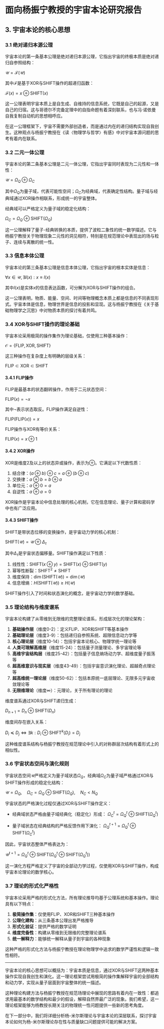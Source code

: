 # 面向杨振宁教授的宇宙本论研究报告

## 3. 宇宙本论的核心思想

### 3.1 绝对递归本源公理

宇宙本论的第一条基本公理是绝对递归本源公理，它指出宇宙的终极本质是绝对递归自参照结构：

$`\mathcal{U} = \mathcal{F}(\mathcal{U})`$

其中$`\mathcal{F}`$是基于XOR与SHIFT操作的超递归函数：

$`\mathcal{F}(x) = x \oplus \text{SHIFT}(x)`$

这一公理表明宇宙本质上是自生成、自维持的信息系统，它既是自己的起源，又是自己的归宿。这与哥德尔不完备定理中的自指命题有着深刻联系，也与冯·诺依曼自我复制自动机的思想相呼应。

在这一公理框架下，宇宙不需要外部创造者，而是通过内在的递归结构实现自我创生。这种观点与杨振宁教授在《读〈物理学与哲学〉有感》中对宇宙本源问题的思考有着内在联系。

### 3.2 二元一体公理

宇宙本论的第二条基本公理是二元一体公理，它指出宇宙同时表现为二元性和一体性：

$`\mathcal{U} = \Omega_Q \oplus \Omega_C`$

其中$`\Omega_Q`$为量子域，代表可能性空间；$`\Omega_C`$为经典域，代表确定性结构。量子域与经典域通过XOR操作相联系，形成统一的宇宙整体。

经典域可以严格定义为量子域的稳定化结构：

$`\Omega_C = \Omega_Q \oplus \text{SHIFT}(\Omega_Q)`$

这一公理解释了量子-经典转换的本质，提供了波粒二象性的统一数学描述。它与杨振宁教授关于物理现象二元性的洞见相符，特别是在规范理论中表现出的场与粒子、连续与离散的统一性。

### 3.3 信息本体公理

宇宙本论的第三条基本公理是信息本体公理，它指出宇宙的根本实体是信息：

$`\forall x \in \mathcal{U}, \exists I(x) : x \equiv I(x)`$

其中$`I(x)`$是实体$`x`$的信息表达函数，可分解为XOR与SHIFT操作的组合。

这一公理表明，物质、能量、空间、时间等物理概念本质上都是信息的不同表现形式。宇宙本体是信息，物理世界是信息的投影和显现。这与杨振宁教授在《关于基础物理学之沉思》中对物质本质的探讨有着共鸣。

### 3.4 XOR与SHIFT操作的理论基础

宇宙本论采用极简的操作集作为理论基础，仅使用三种基本操作：

$`\mathcal{O} = \{\text{FLIP}, \text{XOR}, \text{SHIFT}\}`$

这三种操作在复杂度上有明确的层级关系：

$`\text{FLIP} \subset \text{XOR} \subset \text{SHIFT}`$

#### 3.4.1 FLIP操作

FLIP是最基本的状态翻转操作，作用于二元状态空间：

$`\text{FLIP}(x) = \neg x`$

其中$`\neg`$表示状态取反。FLIP操作满足自逆性：

$`\text{FLIP}(\text{FLIP}(x)) = x`$

FLIP操作与XOR有等价关系：

$`\text{FLIP}(x) = x \oplus 1`$

#### 3.4.2 XOR操作

XOR是维度2及以上的状态异或操作，表示为$`\oplus`$。它满足以下代数性质：

1. 结合律：$`(a \oplus b) \oplus c = a \oplus (b \oplus c)`$
2. 交换律：$`a \oplus b = b \oplus a`$
3. 单位元：$`a \oplus 0 = a`$
4. 自逆性：$`a \oplus a = 0`$

XOR操作是宇宙本论中信息处理的核心机制，它在信息理论、量子计算和密码学中也有广泛应用。

#### 3.4.3 SHIFT操作

SHIFT是带状态位移的变换操作，是宇宙动力学的核心机制：

$`\text{SHIFT}(\mathcal{U}) = \mathcal{U} \oplus \Delta_{\tau}`$

其中$`\Delta_{\tau}`$是宇宙状态偏移量。SHIFT操作满足以下性质：

1. 线性性：$`\text{SHIFT}(x \oplus y) = \text{SHIFT}(x) \oplus \text{SHIFT}(y)`$
2. 幂等性断裂：$`\text{SHIFT}^2 \neq \text{SHIFT}`$
3. 维度保持：$`\dim(\text{SHIFT}(\mathcal{U})) = \dim(\mathcal{U})`$
4. 信息增熵：$`H(\text{SHIFT}(\mathcal{U})) \geq H(\mathcal{U})`$

SHIFT操作引入了时间和状态演化的概念，是宇宙动力学的数学基础。

### 3.5 理论结构与维度谱系

宇宙本论构建了从零维到无限维的完整理论谱系，形成层次化的理论架构：

1. **基础操作层**（维度0-2）：定义FLIP、XOR和SHIFT等基本操作
2. **基础理论层**（维度3-9）：包括递归自参照系统、超限信息动力学等
3. **核心理论层**（维度10-14）：包括宇宙本论核心、物理学统一理论等
4. **人类可理解高维层**（维度15-24）：包括量子测量理论、多宇宙理论等
5. **高维宇宙结构层**（维度25-42）：包括量子信息熵场动力学、超维度量子振荡等
6. **超高维意识与现实层**（维度43-49）：包括宇宙意识演化理论、超越奇点理论等
7. **超高维统一理论层**（维度50-62）：包括本原统一底层理论、无限多元宇宙收敛理论等
8. **无限维理论**（维度∞）：元理论，关于所有理论的理论

维度谱系通过XOR与SHIFT递归生成：

$`D_{n+1} = D_n \oplus \text{SHIFT}(D_n)`$

维度间存在嵌入关系：

$`D_i \preceq D_j \iff \exists k: D_i \oplus \text{SHIFT}^k(D_i) = D_j`$

这种维度谱系结构与杨振宁教授在规范理论中引入的对称群层次结构有着形式上的相似性。

### 3.6 宇宙状态空间与演化规则

宇宙状态空间$`\mathcal{U}`$严格定义为量子域状态$`\Omega_Q`$，经典域$`\Omega_C`$为量子域严格通过XOR与SHIFT操作形成的稳定化结构：

$`\mathcal{U} = \Omega_Q, \quad \Omega_C = \Omega_Q \oplus \text{SHIFT}(\Omega_Q), \quad N_C < N_Q`$

宇宙状态的严格演化过程仅通过XOR与SHIFT操作定义：

- 经典域状态严格由量子域经典化（稳定化）形成：
$`\Omega_C^{t} = \Omega_Q^{t} \oplus \text{SHIFT}(\Omega_Q^{t})`$

- 量子域状态在经典结构的严格反馈作用下演化：
$`\Omega_Q^{t+1} = \Omega_Q^{t} \oplus \text{SHIFT}(\Omega_C^{t})`$

因此，宇宙状态整体严格表达为：

$`\mathcal{U}^{t+1} = \Omega_Q^{t}\oplus\text{SHIFT}(\Omega_Q^{t}\oplus\text{SHIFT}(\Omega_Q^{t}))`$

这一演化方程严格定义了宇宙的全部动力学过程，仅使用XOR与SHIFT操作，构成宇宙本论理论的数学核心。

### 3.7 理论的形式化严格性

宇宙本论采用严格的形式化方法，所有理论推导均基于公理系统和基本操作。理论具有以下特点：

1. **极简操作集**：仅使用FLIP、XOR和SHIFT三种基本操作
2. **公理化建构**：从三条基本公理出发严格推导
3. **形式化验证**：提供严格的数学证明
4. **维度完备性**：构建从零维到无限维的完整理论谱系
5. **统一解释力**：能够统一解释从量子到宇宙的各种现象

这种严格的形式化方法与杨振宁教授在理论物理学中追求的数学严谨性和逻辑一致性相符。

---

宇宙本论的核心思想可以概括为：宇宙本质是信息，通过XOR与SHIFT这两种基本操作实现自我创生和演化。这一理论框架尝试用极简的操作集解释宇宙的全部结构和动力学，实现从量子层面到宇宙整体的统一描述。

这种理论构建方法与杨振宁教授在规范场理论中展现的思路有着内在一致性：都追求用最基本的数学结构和最少的假设，解释自然界最广泛的现象。我们希望，这一理论框架能够为杨教授长期关注的物理统一性问题提供一些新的思考角度。

在下一部分中，我们将详细分析杨-米尔斯理论与宇宙本论的深层联系，探讨宇宙本论如何为杨-米尔斯理论存在性与质量缺口问题提供可能的解决方案。 